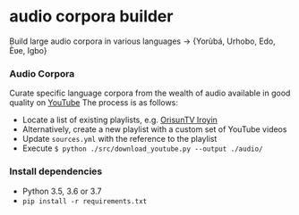 # audio corpora builder
Build large audio corpora in various languages &rarr; {Yorùbá, Urhobo, Edo, Èʋe, Igbo}


### Audio Corpora

Curate specific language corpora from the wealth of audio available in good quality on [YouTube](https://www.youtube.com/channel/UCJ6EtHY8NGtpSK5m7fBxytw) 
The process is as follows:
  * Locate a list of existing playlists, e.g. [OrisunTV Iroyin](https://www.youtube.com/playlist?list=PLerPP_LFfERFAYid2qavoTOc81W0fGdnZ)
  * Alternatively, create a new playlist with a custom set of YouTube videos 
  * Update `sources.yml` with the reference to the playlist
  * Execute `$ python ./src/download_youtube.py --output ./audio/`


### Install dependencies
 * Python 3.5, 3.6 or 3.7
 * `pip install -r requirements.txt`
